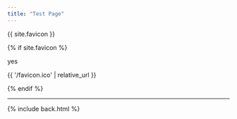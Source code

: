 ```yaml
---
title: "Test Page"
---
```


{{ site.favicon }}

{% if site.favicon %}

yes

{{ '/favicon.ico' | relative_url }}

{% endif %}

***

{% include back.html %}
